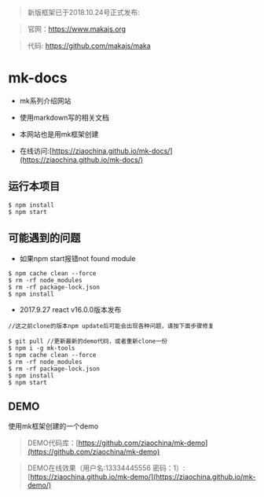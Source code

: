 > 新版框架已于2018.10.24号正式发布:

> 官网：https://www.makajs.org

> 代码: https://github.com/makajs/maka

# mk-docs

- mk系列介绍网站

- 使用markdown写的相关文档

- 本网站也是用mk框架创建

- 在线访问:[https://ziaochina.github.io/mk-docs/](https://ziaochina.github.io/mk-docs/)

## 运行本项目

```
$ npm install
$ npm start
```
## 可能遇到的问题

- 如果npm start报错not found module
```
$ npm cache clean --force
$ rm -rf node_modules
$ rm -rf package-lock.json
$ npm install
```

- 2017.9.27 react v16.0.0版本发布

```
//这之前clone的版本npm update后可能会出现各种问题，请按下面步骤修复

$ git pull //更新最新的demo代码，或者重新clone一份
$ npm i -g mk-tools
$ npm cache clean --force
$ rm -rf node_modules
$ rm -rf package-lock.json
$ npm install
$ npm start

```

## DEMO

使用mk框架创建的一个demo

> DEMO代码库：[https://github.com/ziaochina/mk-demo](https://github.com/ziaochina/mk-demo)

> DEMO在线效果（用户名:13334445556 密码：1）:[https://ziaochina.github.io/mk-demo/](https://ziaochina.github.io/mk-demo/)
